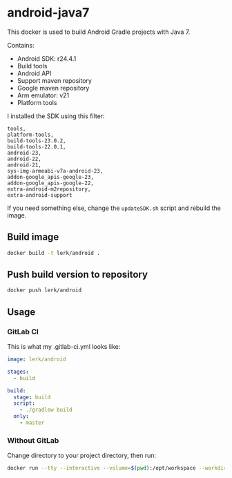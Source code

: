 # android-java7

This docker is used to build Android Gradle projects with Java 7.

Contains:

* Android SDK: r24.4.1
* Build tools
* Android API
* Support maven repository
* Google maven repository
* Arm emulator: v21
* Platform tools

I installed the SDK using this filter:
```
tools,
platform-tools,
build-tools-23.0.2,
build-tools-22.0.1,
android-23,
android-22,
android-21,
sys-img-armeabi-v7a-android-23,
addon-google_apis-google-23,
addon-google_apis-google-22,
extra-android-m2repository,
extra-android-support
```

If you need something else, change the `updateSDK.sh` script and rebuild the image.

## Build image

```bash
docker build -t lerk/android .
```

## Push build version to repository

```bash
docker push lerk/android
```

## Usage

### GitLab CI

This is what my .gitlab-ci.yml looks like:

```yaml
image: lerk/android

stages:
  - build

build:
  stage: build
  script:
    - ./gradlew build
  only:
    - master

```

### Without GitLab

Change directory to your project directory, then run:

```bash
docker run --tty --interactive --volume=$(pwd):/opt/workspace --workdir=/opt/workspace --rm lerk/android:java7  /bin/sh -c "./gradlew build"
```

